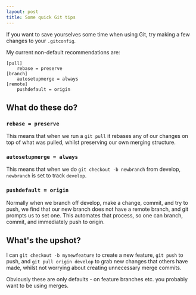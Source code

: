 ```yaml
---
layout: post
title: Some quick Git tips
---
```


If you want to save yourselves some time when using Git, try making a
few changes to your `.gitconfig`.

My current non-default recommendations are:

```
[pull]
	rebase = preserve
[branch]
	autosetupmerge = always
[remote]
	pushdefault = origin
```

## What do these do?

### `rebase = preserve`

This means that when we run a `git pull` it rebases any of our changes on top of what was pulled, whilst preserving our own merging structure.

### `autosetupmerge = always`

This means that when we do `git checkout -b newbranch` from develop, `newbranch`
is set to track `develop`.

### `pushdefault = origin`

Normally when we branch off develop, make a change, commit, and try to push,
we find that our new branch does not have a remote branch, and git prompts
us to set one. This automates that process, so one can branch, commit, and
immediately push to origin.

## What's the upshot?

I can `git checkout -b mynewfeature` to create a new feature, `git push` to push,
and `git pull origin develop` to grab new changes that others have made, whilst
not worrying about creating unnecessary merge commits.

Obviously these are only defaults - on feature branches etc. you probably want to be
using merges.
